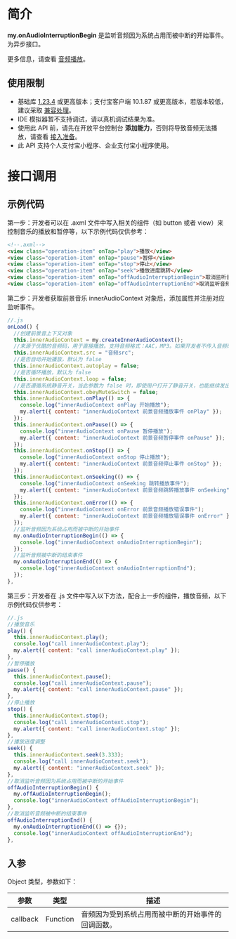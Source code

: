 # 简介
**my.onAudioInterruptionBegin** 是监听音频因为系统占用而被中断的开始事件。为异步接口。

更多信息，请查看 [音频播放](https://opendocs.alipay.com/mini/00d6hx)。

## 使用限制

- 基础库 [1.23.4](https://opendocs.alipay.com/mini/framework/lib) 或更高版本；支付宝客户端 10.1.87 或更高版本，若版本较低，建议采取 [兼容处理](https://opendocs.alipay.com/mini/framework/compatibility)。
- IDE 模拟器暂不支持调试，请以真机调试结果为准。
- 使用此 API 前，请先在开放平台控制台 **添加能力**，否则将导致音频无法播放，请查看 [接入准备](https://opendocs.alipay.com/mini/02p19p)。
- 此 API 支持个人支付宝小程序、企业支付宝小程序使用。

# 接口调用

## 示例代码
第一步：开发者可以在 .axml 文件中写入相关的组件（如 button 或者 view）来控制音乐的播放和暂停等，以下示例代码仅供参考：
```html
<!--.axml-->
<view class="operation-item" onTap="play">播放</view>
<view class="operation-item" onTap="pause">暂停</view>
<view class="operation-item" onTap="stop">停止</view>
<view class="operation-item" onTap="seek">播放进度跳转</view>
<view class="operation-item" onTap="offAudioInterruptionBegin">取消监听音频因为系统占用而被中断的开始事件</view>
<view class="operation-item" onTap="offAudioInterruptionEnd">取消监听音频被中断的结束事件</view>
```
第二步：开发者获取前景音乐 innerAudioContext 对象后，添加属性并注册对应监听事件。
```javascript
//.js
onLoad() {
  //创建前景音上下文对象
  this.innerAudioContext = my.createInnerAudioContext();
  //来源于优酷的音频码，用于直接播放。支持音频格式：AAC，MP3。如果开发者不传入音频码，控制台不会报错，但无音频播放。
  this.innerAudioContext.src = "音频src";
  //是否自动开始播放，默认为 false
  this.innerAudioContext.autoplay = false;
  //是否循环播放，默认为 false
  this.innerAudioContext.loop = false;
  //是否遵循系统静音开关，当此参数为 false 时，即使用户打开了静音开关，也能继续发出声音，默认值 true(注意：此参数仅 iOS 支持)。
  this.innerAudioContext.obeyMuteSwitch = false;
  this.innerAudioContext.onPlay(() => {
    console.log("innerAudioContext onPlay 开始播放");
    my.alert({ content: "innerAudioContext 前景音频播放事件 onPlay" });
  });
  this.innerAudioContext.onPause(() => {
    console.log("innerAudioContext onPause 暂停播放");
    my.alert({ content: "innerAudioContext 前景音频暂停事件 onPause" });
  });
  this.innerAudioContext.onStop(() => {
    console.log("innerAudioContext onStop 停止播放");
    my.alert({ content: "innerAudioContext 前景音频停止事件 onStop" });
  });
  this.innerAudioContext.onSeeking(() => {
    console.log("innerAudioContext onSeeking 跳转播放事件");
    my.alert({ content: "innerAudioContext 前景音频跳转播放事件 onSeeking" });
  });
  this.innerAudioContext.onError(() => {
    console.log("innerAudioContext onError 前景音频播放错误事件");
    my.alert({ content: "innerAudioContext 前景音频播放错误事件 onError" });
  });
  //监听音频因为系统占用而被中断的开始事件
  my.onAudioInterruptionBegin(() => {
    console.log("innerAudioContext onAudioInterruptionBegin");
  });
  //监听音频被中断的结束事件
  my.onAudioInterruptionEnd(() => {
    console.log("innerAudioContext onAudioInterruptionEnd");
  });
},
```
第三步：开发者在 .js 文件中写入以下方法，配合上一步的组件，播放音频，以下示例代码仅供参考：
```js
//.js
//播放音乐
play() {
  this.innerAudioContext.play();
  console.log("call innerAudioContext.play");
  my.alert({ content: "call innerAudioContext.play" });
},
//暂停播放
pause() {
  this.innerAudioContext.pause();
  console.log("call innerAudioContext.pause");
  my.alert({ content: "call innerAudioContext.pause" });
},
//停止播放
stop() {
  this.innerAudioContext.stop();
  console.log("call innerAudioContext.stop");
  my.alert({ content: "call innerAudioContext.stop" });
},
//播放进度调整
seek() {
  this.innerAudioContext.seek(3.333);
  console.log("call innerAudioContext.seek");
  my.alert({ content: "innerAudioContext.seek" });
},
//取消监听音频因为系统占用而被中断的开始事件
offAudioInterruptionBegin() {
  my.offAudioInterruptionBegin();
  console.log("innerAudioContext offAudioInterruptionBegin");
},
//取消监听音频被中断的结束事件
offAudioInterruptionEnd() {
  my.onAudioInterruptionEnd(() => {});
  console.log("innerAudioContext offAudioInterruptionEnd");
},
```

## 入参
Object 类型，参数如下：

| **参数** | **类型** | **描述** |
| --- | --- | --- |
| callback | Function | 音频因为受到系统占用而被中断的开始事件的回调函数。 |
